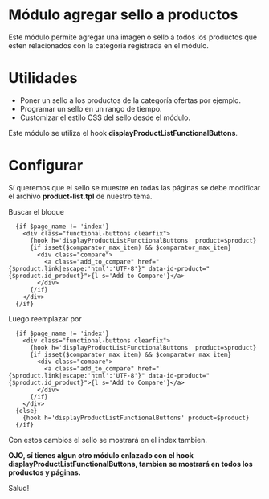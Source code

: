 # Módulo agregar sello a productos
Este módulo permite agregar una imagen o sello a todos los productos que 
esten relacionados con la categoría registrada en el módulo.


# Utilidades
- Poner un sello a los productos de la categoría ofertas por ejemplo.
- Programar un sello en un rango de tiempo.
- Customizar el estilo CSS del sello desde el módulo.

Este módulo se utiliza el hook <b>displayProductListFunctionalButtons</b>.

# Configurar
Sí queremos que el sello se muestre en todas las páginas se debe modificar el 
archivo <b>product-list.tpl</b> de nuestro tema.

Buscar el bloque
```
  {if $page_name != 'index'}
    <div class="functional-buttons clearfix">
      {hook h='displayProductListFunctionalButtons' product=$product}
      {if isset($comparator_max_item) && $comparator_max_item}
        <div class="compare">
          <a class="add_to_compare" href="{$product.link|escape:'html':'UTF-8'}" data-id-product="{$product.id_product}">{l s='Add to Compare'}</a>
        </div>
      {/if}
    </div>
  {/if}
```
Luego reemplazar por
```
  {if $page_name != 'index'}
    <div class="functional-buttons clearfix">
      {hook h='displayProductListFunctionalButtons' product=$product}
      {if isset($comparator_max_item) && $comparator_max_item}
        <div class="compare">
          <a class="add_to_compare" href="{$product.link|escape:'html':'UTF-8'}" data-id-product="{$product.id_product}">{l s='Add to Compare'}</a>
        </div>
      {/if}
    </div>
  {else}
    {hook h='displayProductListFunctionalButtons' product=$product}
  {/if}
 ```
 
 Con estos cambios el sello se mostrará en el index tambien.
 
 <b>OJO, sí tienes algun otro módulo enlazado con el hook displayProductListFunctionalButtons, 
 tambien se mostrará en todos los productos y páginas.</b>
 
 Salud!
